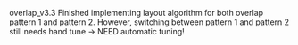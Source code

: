overlap_v3.3
Finished implementing layout algorithm for both overlap pattern 1 and pattern 2.
However, switching between pattern 1 and pattern 2 still needs hand tune -> NEED automatic tuning!
